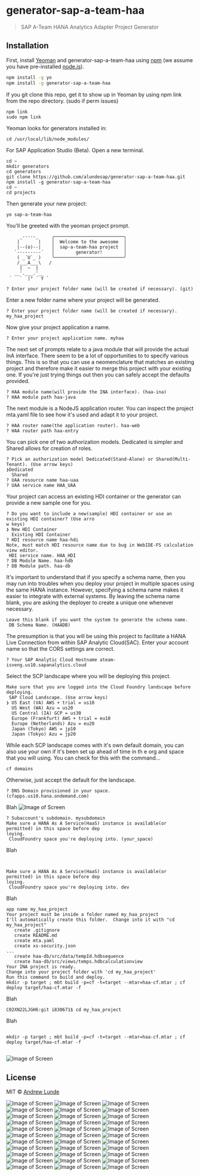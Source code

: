 # generator-sap-a-team-haa 

> SAP A-Team HANA Analytics Adapter Project Generator

## Installation

First, install [Yeoman](http://yeoman.io) and generator-sap-a-team-haa using [npm](https://www.npmjs.com/) (we assume you have pre-installed [node.js](https://nodejs.org/)).

```bash
npm install -g yo
npm install -g generator-sap-a-team-haa
```

If you git clone this repo, get it to show up in Yeoman by using npm link from the repo directory. (sudo if perm issues)
```
npm link
sudo npm link
```
Yeoman looks for generators installed in:
```
cd /usr/local/lib/node_modules/
```

For SAP Application Studio (Beta).  Open a new terminal.
```
cd ~
mkdir generators
cd generators
git clone https://github.com/alundesap/generator-sap-a-team-haa.git
npm install -g generator-sap-a-team-haa
cd ~
cd projects
```

Then generate your new project:

```bash
yo sap-a-team-haa
```
You'll be greeted with the yeoman project prompt.  
```
     _-----_     ╭──────────────────────────╮
    |       |    │  Welcome to the awesome  │
    |--(o)--|    │  sap-a-team-haa project  │
   `---------´   │        generator!        │
    ( _´U`_ )    ╰──────────────────────────╯
    /___A___\   /
     |  ~  |     
   __'.___.'__   
 ´   `  |° ´ Y ` 

? Enter your project folder name (will be created if necessary). (git) 

```
Enter a new folder name where your project will be generated.
```
? Enter your project folder name (will be created if necessary). my_haa_project
```
Now give your project application a name.
```
? Enter your project application name. myhaa
```
The next set of prompts relate to a java module that will provide the actual InA interface.
There seem to be a lot of opportunities to to specify various things.  This is so that you can use a neomenclature that matches an existing project and therefore make it easier to merge this project with your existing one.  If you're just trying things out then you can safely accept the defaults provided.
```
? HAA module name(will provide the INA interface). (haa-ina) 
? HAA module path haa-java
```
The next module is a NodeJS application router.  You can inspect the project mta.yaml file to see how it's used and adapt it to your project.
```
? HAA router name(the application router). haa-web
? HAA router path haa-entry
```
You can pick one of two authorization models.  Dedicated is simpler and Shared allows for creation of roles.
```
? Pick an authorization model Dedicated(Stand-Alone) or Shared(Multi-Tenant). (Use arrow keys)
❯Dedicated 
  Shared 
? UAA resource name haa-uaa
? UAA service name HAA_UAA
```
Your project can access an existing HDI container or the generator can provide a new sample one for you.
```
? Do you want to include a new(sample) HDI container or use an existing HDI container? (Use arro
w keys)
❯ New HDI Container 
  Existing HDI Container 
? HDI resource name haa-hdi
Note, must match HDI resource name due to bug in WebIDE-FS calculation view editor.
 HDI service name. HAA_HDI
? DB Module Name. haa-hdb
? DB Module path. haa-db
```
It's important to understand that if you specify a schema name, then you may run into troubles when you deploy your project in multiple spaces using the same HANA instance.  However, specifying a schema name makes it easier to integrate with external systems.  By leaving the schema name blank, you are asking the deployer to create a unique one whenever necessary.
```
Leave this blank if you want the system to generate the schema name.
 DB Schema Name. (HAADB) 
```
The presumption is that you will be using this project to facilitate a HANA Live Connection from within SAP Analytic Cloud(SAC).  Enter your account name so that the CORS settings are correct.
```
? Your SAP Analytic Cloud Hostname ateam-isveng.us10.sapanalytics.cloud
```
Select the SCP landscape where you will be deploying this project.
```
Make sure that you are logged into the Cloud Foundry landscape before deploying.
 SAP Cloud Landscape. (Use arrow keys)
❯ US East (VA) AWS + trial = us10 
  US West (WA) Azu = us20 
  US Central (IA) GCP = us30 
  Europe (Frankfurt) AWS + trial = eu10 
  Europe (Netherlands) Azu = eu20 
  Japan (Tokyo) AWS = jp10 
  Japan (Tokyo) Azu = jp20 

```
While each SCP landscape comes with it's own default domain, you can also use your own if it's been set up ahead of time in th e org and space that you will using.  You can check for this with the command...
```
cf domains
```
Otherwise, just accept the default for the landscape.
```
? DNS Domain provisioned in your space. (cfapps.us10.hana.ondemand.com) 
```
Blah
![Image of Screen](img/C6C9C5D8-242D-4526-95F0-A6AC6850B4D1.png)

```
? Subaccount's subdomain. mysubdomain
Make sure a HANA As A Service(HaaS) instance is available(or permitted) in this space before dep
loying.
 CloudFoundry space you're deploying into. (your_space) 
```
Blah
```


Make sure a HANA As A Service(HaaS) instance is available(or permitted) in this space before dep
loying.
 CloudFoundry space you're deploying into. dev
```
Blah
```
app name my_haa_project
Your project must be inside a folder named my_haa_project
I'll automatically create this folder.  Change into it with "cd my_haa_project"
   create .gitignore
   create README.md
   create mta.yaml
   create xs-security.json
...
   create haa-db/src/data/tempId.hdbsequence
   create haa-db/src/views/temps.hdbcalculationview
Your INA project is ready.
Change into your project folder with 'cd my_haa_project'
Run this command to build and deploy.
mkdir -p target ; mbt build -p=cf -t=target --mtar=haa-cf.mtar ; cf deploy target/haa-cf.mtar -f
```
Blah
```
C02XN22LJGH6:git i830671$ cd my_haa_project

```
Blah
```

mkdir -p target ; mbt build -p=cf -t=target --mtar=haa-cf.mtar ; cf deploy target/haa-cf.mtar -f


```


![Image of Screen](img/C6C9C5D8-242D-4526-95F0-A6AC6850B4D1.png)



## License

MIT © [Andrew Lunde](https://github.com/alundesap)

![Image of Screen](img/05562DDB-1AB0-4900-AF20-0AE83E4E3DCB.png)
![Image of Screen](img/0F468617-F035-4D11-A218-FFCEBBCAF146.png)
![Image of Screen](img/1412F42D-E1BF-4C95-B0C7-127ED7974098.png)
![Image of Screen](img/2253AF05-11B8-499E-8DFF-9AD31DF0D71A.png)
![Image of Screen](img/258FD7AF-27C3-4255-A7AB-7B7681706410.png)
![Image of Screen](img/4025213D-AE6A-4C89-9E75-3C782262A2A6.png)
![Image of Screen](img/46ED8BF1-9337-41F8-A3FF-6EA18D8B9A19.png)
![Image of Screen](img/49F0BCC8-1AD7-49CE-87AD-B5093F63BAFE.png)
![Image of Screen](img/5753733B-9AE8-481D-804A-81BE1AF9661A.png)
![Image of Screen](img/603FBEA0-41F5-4841-988B-AC3D25B78AC5.png)
![Image of Screen](img/724E249E-5DBD-4E11-986B-BEC9B7EE1ABE.png)
![Image of Screen](img/747B1CC9-4EA0-4439-B58B-EE65843F6B3C.png)
![Image of Screen](img/79B655BA-0DF7-407D-8F99-CCFE84007951.png)
![Image of Screen](img/7E8F98F4-ABE7-4782-8879-285BB7A0CE82.png)
![Image of Screen](img/8372BECA-F78D-4C9B-A25C-223F226F8E83.png)
![Image of Screen](img/86F5E8C9-DE96-41FD-91E2-84AF7E6CD389.png)
![Image of Screen](img/873EFF1A-E113-4E84-A7C0-57D9D8BA93F1.png)
![Image of Screen](img/8DEDEB3E-151C-4594-B1F4-8E1C03A4916F.png)
![Image of Screen](img/A68AEF1E-8AF8-446E-93FA-A1A8E6A421DA.png)
![Image of Screen](img/A7701013-D9BA-4EAB-B899-24CE1005617B.png)
![Image of Screen](img/A8315F47-0BB3-4D08-90DD-0D984E2B9E71.png)
![Image of Screen](img/A892C690-E0FA-46D1-B3C7-14053B1C7F6B.png)
![Image of Screen](img/ABBCFFB6-F75F-43B5-AFF0-F80E351CAB45.png)
![Image of Screen](img/B2CC10EF-1D2E-4C74-B560-0379F6F14204.png)
![Image of Screen](img/B62AFD54-1D23-488B-B655-05A8D4284906.png)
![Image of Screen](img/B9F1F42D-31A2-4248-BADB-167A1516B764.png)
![Image of Screen](img/BE538BF7-A0CC-4101-961B-C53131144519.png)
![Image of Screen](img/BE6F5C47-4D8D-40DA-8559-1912D91A62A8.png)
![Image of Screen](img/C6C9C5D8-242D-4526-95F0-A6AC6850B4D1.png)
![Image of Screen](img/F02F86B3-CF7F-42A9-8B6D-4BB6A8BDD2C2.png)
![Image of Screen](img/F4A6769F-39CC-43CD-A50E-8FAD6ECCAB62.png)
![Image of Screen](img/F681B7F0-CD6E-4EC0-86B2-45E4774899F9.png)
![Image of Screen](img/FB65B44A-0E0A-48C0-8A2A-1762A81AE60B.png)

